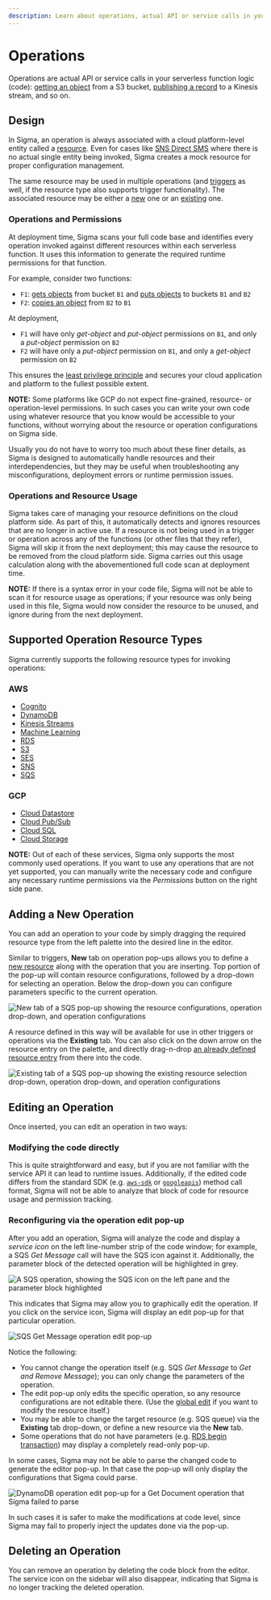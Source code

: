 ```yaml
---
description: Learn about operations, actual API or service calls in your serverless function logic inside SLAppForge Sigma cloud IDE
---
```


# Operations

Operations are actual API or service calls in your serverless function logic (code):
[getting an object](../components/aws/s3.md#get-object) from a S3 bucket,
[publishing a record](../components/aws/kinesis.md#put-record) to a Kinesis stream, and so on. 


## Design

In Sigma, an operation is always associated with a cloud platform-level entity called a [resource](resources.md).
Even for cases like [SNS Direct SMS](../components/aws/sns.md#sns-direct-sms-resource)
where there is no actual single entity being invoked, Sigma creates a mock resource for proper configuration management.

The same resource may be used in multiple operations
(and [triggers](triggers.md) as well, if the resource type also supports trigger functionality).
The associated resource may be either a [new](resources.md#new) one or an [existing](resources.md#existing) one.


### Operations and Permissions

At deployment time, Sigma scans your full code base and identifies every operation invoked against different resources
within each serverless function. It uses this information to generate the required runtime permissions for that function.

For example, consider two functions:
* `F1`: [gets objects](../components/aws/s3.md#get-object) from bucket `B1` and
[puts objects](../components/aws/s3.md#put-object) to buckets `B1` and `B2`
* `F2`: [copies an object](../components/aws/s3.md#copy-object) from `B2` to `B1`

At deployment,
* `F1` will have only *get-object* and *put-object* permissions on `B1`, and only a *put-object* permission on `B2`
* `F2` will have only a *put-object* permission on `B1`, and only a *get-object* permission on `B2`

This ensures the [least privilege principle](https://en.m.wikipedia.org/wiki/Principle_of_least_privilege)
and secures your cloud application and platform to the fullest possible extent.

**NOTE:** Some platforms like GCP do not expect fine-grained, resource- or operation-level permissions.
In such cases you can write your own code using whatever resource that you know would be accessible to your functions,
without worrying about the resource or operation configurations on Sigma side.

Usually you do not have to worry too much about these finer details,
as Sigma is designed to automatically handle resources and their interdependencies,
but they may be useful when troubleshooting any misconfigurations, deployment errors or runtime permission issues.


### Operations and Resource Usage

Sigma takes care of managing your resource definitions on the cloud platform side.
As part of this, it automatically detects and ignores resources that are no longer in active use.
If a resource is not being used in a trigger or operation across any of the functions (or other files that they refer),
Sigma will skip it from the next deployment; this may cause the resource to be removed from the cloud platform side.
Sigma carries out this usage calculation along with the abovementioned full code scan at deployment time.

**NOTE:** If there is a syntax error in your code file, Sigma will not be able to scan it for resource usage as operations;
if your resource was only being used in this file, Sigma would now consider the resource to be unused,
and ignore during from the next deployment.


## Supported Operation Resource Types

Sigma currently supports the following resource types for invoking operations:

### AWS

- [Cognito](../components/aws/cognito.md)
- [DynamoDB](../components/aws/dynamodb.md)
- [Kinesis Streams](../components/aws/kinesis.md#kinesis-stream-operations)
- [Machine Learning](../components/aws/machinelearning.md)
- [RDS](../components/aws/rds.md)
- [S3](../components/aws/s3.md#s3-for-operations)
- [SES](../components/aws/ses.md)
- [SNS](../components/aws/sns.md#sns-for-operations)
- [SQS](../components/aws/sqs.md)

### GCP

- [Cloud Datastore](../components/gcp/cloud-datastore.md)
- [Cloud Pub/Sub](../components/gcp/cloud-pub-sub.md#cloud-pubsub-as-an-operation)
- [Cloud SQL](../components/gcp/cloud-sql.md)
- [Cloud Storage](../components/gcp/cloud-storage.md#cloud-storage-as-an-operation)

**NOTE:** Out of each of these services, Sigma only supports the most commonly used operations.
If you want to use any operations that are not yet supported, you can manually write the necessary code
and configure any necessary runtime permissions via the *Permissions* button on the right side pane.


## Adding a New Operation

You can add an operation to your code by simply dragging the required resource type
from the left palette into the desired line in the editor.

Similar to triggers, **New** tab on operation pop-ups allows you to define a
[new resource](resources.md#new-resources-vs-existing-resources)
along with the operation that you are inserting. Top portion of the pop-up will contain resource configurations,
followed by a drop-down for selecting an operation.
Below the drop-down you can configure parameters specific to the current operation.

![New tab of a SQS pop-up showing the resource configurations, operation drop-down, and operation configurations](images/operation-sqs-get-message-with-new-queue.png)

A resource defined in this way will be available for use in other triggers or operations via the **Existing** tab.
You can also click on the down arrow on the resource entry on the palette,
and directly drag-n-drop [an already defined resource entry](resources.md#reusing-a-resource) from there into the code.

![Existing tab of a SQS pop-up showing the existing resource selection drop-down, operation drop-down, and operation configurations](images/operation-sqs-get-message-with-existing-queue.png)


## Editing an Operation

Once inserted, you can edit an operation in two ways:


### Modifying the code directly

This is quite straightforward and easy, but if you are not familiar with the service API it can lead to runtime issues.
Additionally, if the edited code differs from the standard SDK
(e.g. [`aws-sdk`](https://www.npmjs.com/package/aws-sdk) or [`googleapis`](https://www.npmjs.com/package/googleapis))
method call format, Sigma will not be able to analyze that block of code for resource usage and permission tracking.


### Reconfiguring via the operation edit pop-up

After you add an operation, Sigma will analyze the code and display a *service icon*
on the left line-number strip of the code window; for example, a SQS *Get Message* call will have the SQS icon against it.
Additionally, the parameter block of the detected operation will be highlighted in grey.

![A SQS operation, showing the SQS icon on the left pane and the parameter block highlighted](images/operation-highlighted-with-sidebar-service-icon.png)

This indicates that Sigma may allow you to graphically edit the operation. If you click on the service icon,
Sigma will display an edit pop-up for that particular operation.

![SQS *Get Message* operation edit pop-up](images/operation-sqs-get-message-edit.png)

Notice the following:

* You cannot change the operation itself (e.g. SQS *Get Message* to *Get and Remove Message*);
you can only change the parameters of the operation.
* The edit pop-up only edits the specific operation, so any resource configurations are not editable there.
(Use the [global edit](resources.md#modifying-a-resource) if you want to modify the resource itself.)
* You may be able to change the target resource (e.g. SQS queue) via the **Existing** tab drop-down,
or define a new resource via the **New** tab.
* Some operations that do not have parameters
(e.g. [RDS begin transaction](../components/aws/rds.md#begin-transaction-operation))
may display a completely read-only pop-up.

In some cases, Sigma may not be able to parse the changed code to generate the editor pop-up.
In that case the pop-up will only display the configurations that Sigma could parse.

![DynamoDB operation edit pop-up for a *Get Document* operation that Sigma failed to parse](images/operation-edit-not-supported.png)

In such cases it is safer to make the modifications at code level,
since Sigma may fail to properly inject the updates done via the pop-up.


## Deleting an Operation

You can remove an operation by deleting the code block from the editor.
The service icon on the sidebar will also disappear, indicating that Sigma is no longer tracking the deleted operation.